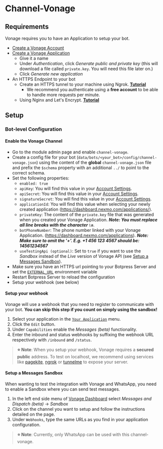 # Channel-Vonage

## Requirements

Vonage requires you to have an Application to setup your bot.

- [Create a Vonage Account](https://dashboard.nexmo.com/sign-up)
- [Create a Vonage Application](https://dashboard.nexmo.com/applications/new)
  - Give it a name
  - Under _Authentication_, click _Generate public and private key_ (this will download a file called `private.key`. You will need this file later on.)
  - Click _Generate new application_
- An HTTPS Endpoint to your bot
  - Create an HTTPS tunnel to your machine using Ngrok. [**Tutorial**](https://api.slack.com/tutorials/tunneling-with-ngrok)
    - We recommend you authenticate using a **free account** to be able to handle more requests per minute.
  - Using Nginx and Let's Encrypt. [**Tutorial**](https://www.digitalocean.com/community/tutorials/how-to-secure-nginx-with-let-s-encrypt-on-ubuntu-16-04)

## Setup

### Bot-level Configuration

#### Enable the Vonage Channel

- Go to the module admin page and enable `channel-vonage`.
- Create a config file for your bot (`data/bots/<your_bot>/config/channel-vonage.json`) using the content of the **global** `channel-vonage.json` file and prefix the `$schema` property with an additional `../` to point to the correct schema.
- Set the following properties:
  - `enabled: true`
  - `apiKey`: You will find this value in your [Account Settings](https://dashboard.nexmo.com/settings).
  - `apiSecret`: You will find this value in your [Account Settings](https://dashboard.nexmo.com/settings).
  - `signatureSecret`: You will find this value in your [Account Settings](https://dashboard.nexmo.com/settings).
  - `applicationId`: You will find this value when selecting your newly created application (https://dashboard.nexmo.com/applications/).
  - `privateKey`: The content of the `private.key` file that was generated when you created your Vonage Application. **_Note: You must replace all line breaks with the character `\n`_**.
  - `botPhoneNumber`: The phone number linked with your Vonage Application. (https://dashboard.nexmo.com/applications). **_Note: Make sure to omit the '+'. E.g. +1 456 123 4567 should be: 14561234567_**
  - `useTestingApi (optional)`: Set to `true` if you want to use the _Sandbox_ instead of the _Live_ version of Vonage API (see [Setup a Messages Sandbox](#Setup%20a%20Messages%20Sandbox)).
- Make sure you have an HTTPS url pointing to your Botpress Server and set the [`EXTERNAL_URL`](https://botpress.com/docs/manage/configuration#exposing-your-bot-on-the-internet) environment variable
- Restart Botpress Server to reload the configuration
- Setup your webhook (see below)

#### Setup your webhook

Vonage will use a webhook that you need to register to communicate with your bot. **You can skip this step if you count on simply using the sandbox!**

1. Select your application in the [`Your Application`](https://dashboard.nexmo.com/applications) menu.
1. Click the `Edit` button.
1. Under `Capabilities` enable the _Messages (beta)_ functionality.
1. Enter the inbound and status webhooks by suffixing the webhook URL respectively with `/inbound` and `/status`.

> **⭐ Note**: When you setup your webhook, Vonage requires a **secured public** address. To test on localhost, we recommend using services like [pagekite](https://pagekite.net/), [ngrok](https://ngrok.com) or [tunnelme](https://localtunnel.github.io/www/) to expose your server.

#### Setup a Messages Sandbox

When wanting to test the integration with Vonage and WhatsApp, you need to enable a Sandbox where you can send test messages.

1. In the left end side menu of [Vonage Dashboard](https://dashboard.nexmo.com/) select _Messages and Dispatch (beta)_ -> _Sandbox_
1. Click on the channel you want to setup and follow the instructions detailed on the page.
1. Under `Webhooks`, type the same URLs as you find in your application configuration.

> **⭐ Note**: Currently, only WhatsApp can be used with this channel-vonage.
